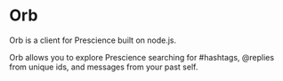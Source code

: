 Orb
===

Orb is a client for Prescience built on node.js. 

Orb allows you to explore Prescience searching for #hashtags, @replies from unique ids, and messages from your past self.


